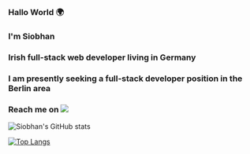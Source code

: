 ### Hallo World :earth_africa:
### I'm Siobhan
### Irish full-stack web developer living in Germany 
### I am presently seeking a full-stack developer position in the Berlin area 
### Reach me on <img src="https://www.linkedin.com/in?username=siobhan--doherty" />

![Siobhan's GitHub stats](https://github-readme-stats.vercel.app/api?username=sio-doh&show_icons=true&theme=vue)

[![Top Langs](https://github-readme-stats.vercel.app/api/top-langs/?username=sio-doh&layout=compact)](https://github.com/sio-doh/github-readme-stats)

<!--
**sio-doh/sio-doh** is a ✨ _special_ ✨ repository because its `README.md` (this file) appears on your GitHub profile.

Here are some ideas to get you started:

- 🔭 I’m currently working on ...
- 🌱 I’m currently learning ...
- 👯 I’m looking to collaborate on ...
- 🤔 I’m looking for help with ...
- 💬 Ask me about ...
- 📫 How to reach me: ...
- 😄 Pronouns: ...
- ⚡ Fun fact: ...
-->
